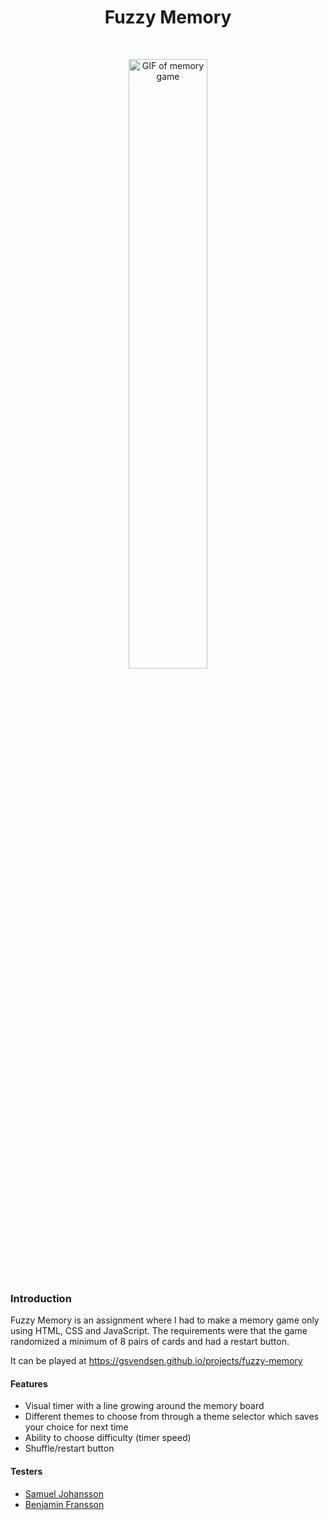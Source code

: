 <h1 align="center">Fuzzy Memory</h1> <br>
<p align="center">
    <img alt="GIF of memory game" title="Fuzzy Memory" src="https://media.giphy.com/media/2ywgbqJMF7jI1dTyVR/giphy.gif" width="50%">
</p>

### Introduction
Fuzzy Memory is an assignment where I had to make a memory game only using HTML, CSS and JavaScript. The requirements were that the game randomized a minimum of 8 pairs of cards and had a restart button.

It can be played at https://gsvendsen.github.io/projects/fuzzy-memory

#### Features
- Visual timer with a line growing around the memory board
- Different themes to choose from through a theme selector which saves your choice for next time
- Ability to choose difficulty (timer speed)
- Shuffle/restart button

#### Testers
- [Samuel Johansson](https://github.com/WebSamuel90)
- [Benjamin Fransson](https://github.com/erhuz)
